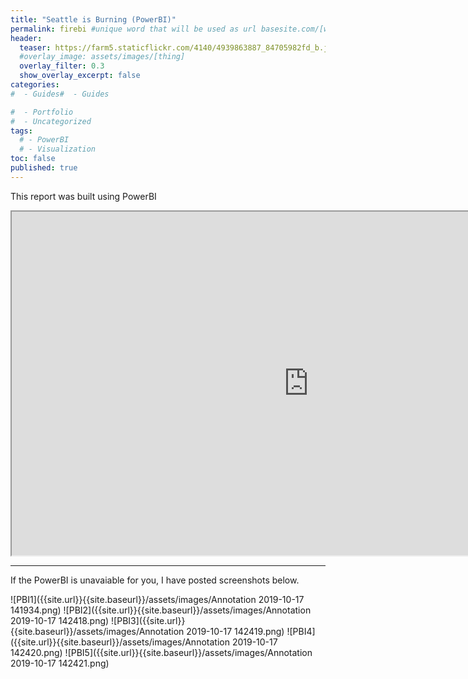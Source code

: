 ```yaml
---
title: "Seattle is Burning (PowerBI)"
permalink: firebi #unique word that will be used as url basesite.com/[word]
header:
  teaser: https://farm5.staticflickr.com/4140/4939863887_84705982fd_b.jpg
  #overlay_image: assets/images/[thing]
  overlay_filter: 0.3
  show_overlay_excerpt: false
categories:
#  - Guides#  - Guides

#  - Portfolio
#  - Uncategorized
tags:
  # - PowerBI
  # - Visualization
toc: false
published: true
---
```






This report was built using PowerBI


<iframe width="950" height="550" src="https://msit.powerbi.com/view?r=eyJrIjoiNzliZDQ0N2QtNGQyNy00OWU0LWIzMjQtNjRmZTU5NzFiMTVkIiwidCI6IjcyZjk4OGJmLTg2ZjEtNDFhZi05MWFiLTJkN2NkMDExZGI0NyIsImMiOjV9" frameborder="1" allowFullScreen="true"></iframe>

<hr>


If the PowerBI is unavaiable for you, I have posted screenshots below.

![PBI1]({{site.url}}{{site.baseurl}}/assets/images/Annotation 2019-10-17 141934.png)
![PBI2]({{site.url}}{{site.baseurl}}/assets/images/Annotation 2019-10-17 142418.png)
![PBI3]({{site.url}}{{site.baseurl}}/assets/images/Annotation 2019-10-17 142419.png)
![PBI4]({{site.url}}{{site.baseurl}}/assets/images/Annotation 2019-10-17 142420.png)
![PBI5]({{site.url}}{{site.baseurl}}/assets/images/Annotation 2019-10-17 142421.png)
